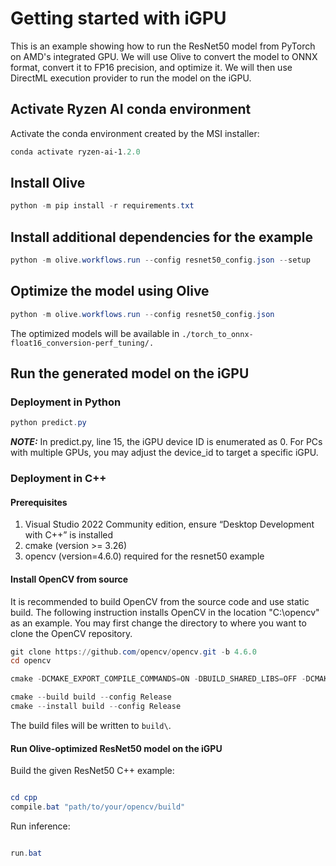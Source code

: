 # Getting started with iGPU 

This is an example showing how to run the ResNet50 model from PyTorch on AMD's integrated GPU. We will use Olive to convert the model to ONNX format, convert it to FP16 precision, and optimize it. We will then use DirectML execution provider to run the model on the iGPU. 

## Activate Ryzen AI conda environment

Activate the conda environment created by the MSI installer: 

```powershell
conda activate ryzen-ai-1.2.0
```

## Install Olive 

```powershell
python -m pip install -r requirements.txt
```

## Install additional dependencies for the example 

```powershell
python -m olive.workflows.run --config resnet50_config.json --setup
```

## Optimize the model using Olive 

```powershell
python -m olive.workflows.run --config resnet50_config.json
```

The optimized models will be available in `./torch_to_onnx-float16_conversion-perf_tuning/.`


## Run the generated model on the iGPU 

### Deployment in Python 

```powershell
python predict.py
```
**_NOTE:_**  In predict.py, line 15, the iGPU device ID is enumerated as 0. For PCs with multiple GPUs, you may adjust the device_id to target a specific iGPU.

### Deployment in C++

#### Prerequisites

1. Visual Studio 2022 Community edition, ensure “Desktop Development with C++” is installed
2. cmake (version >= 3.26)
3. opencv (version=4.6.0) required for the resnet50 example

#### Install OpenCV from source 

It is recommended to build OpenCV from the source code and use static build. The following instruction installs OpenCV in the location "C:\\opencv" as an example. You may first change the directory to where you want to clone the OpenCV repository.

```powershell
git clone https://github.com/opencv/opencv.git -b 4.6.0
cd opencv

cmake -DCMAKE_EXPORT_COMPILE_COMMANDS=ON -DBUILD_SHARED_LIBS=OFF -DCMAKE_POSITION_INDEPENDENT_CODE=ON -DCMAKE_CONFIGURATION_TYPES=Release -A x64 -T host=x64 -G "Visual Studio 17 2022" "-DCMAKE_INSTALL_PREFIX=C:\opencv" "-DCMAKE_PREFIX_PATH=C:\opencv" -DCMAKE_BUILD_TYPE=Release -DBUILD_opencv_python2=OFF -DBUILD_opencv_python3=OFF -DBUILD_WITH_STATIC_CRT=OFF -B build

cmake --build build --config Release
cmake --install build --config Release
```
The build files will be written to ``build\``.

#### Run Olive-optimized ResNet50 model on the iGPU

Build the given ResNet50 C++ example: 

```powershell

cd cpp 
compile.bat "path/to/your/opencv/build"
```

Run inference: 

```powershell

run.bat
```




